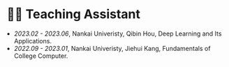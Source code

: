 # ‍‍ ‍👨‍🏫 Teaching Assistant
- *2023.02 - 2023.06*, Nankai Univeristy, Qibin Hou, Deep Learning and Its Applications.
- *2022.09 - 2023.01*, Nankai Univeristy, Jiehui Kang, Fundamentals of College Computer.